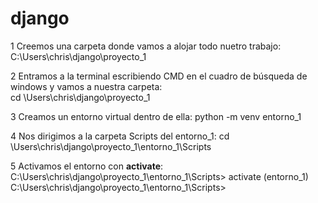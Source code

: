 # django

1 Creemos una carpeta donde vamos a alojar todo nuetro trabajo:
C:\Users\chris\django\proyecto_1

2 Entramos a la terminal escribiendo CMD en el cuadro de búsqueda de windows y vamos a nuestra carpeta:\
cd \Users\chris\django\proyecto_1

3 Creamos un entorno virtual dentro de ella:
python -m venv entorno_1

4 Nos dirigimos a la carpeta Scripts del entorno_1:
cd \Users\chris\django\proyecto_1\entorno_1\Scripts

5 Activamos el entorno con **activate**:
C:\Users\chris\django\proyecto_1\entorno_1\Scripts> activate
(entorno_1) C:\Users\chris\django\proyecto_1\entorno_1\Scripts>

